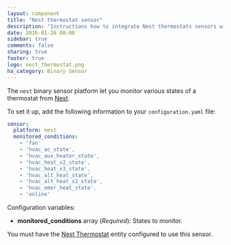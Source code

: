 ```yaml
---
layout: component
title: "Nest thermostat sensor"
description: "Instructions how to integrate Nest thermostats sensors within Home Assistant."
date: 2016-01-26 08:00
sidebar: true
comments: false
sharing: true
footer: true
logo: nest_thermostat.png
ha_category: Binary Sensor
---
```



The `nest` binary sensor platform let you monitor various states of a thermostat from [Nest](https://nest.com).

To set it up, add the following information to your `configuration.yaml` file:

```yaml
sensor:
  platform: nest
  monitored_conditions:
    - 'fan'
    - 'hvac_ac_state',
    - 'hvac_aux_heater_state',
    - 'hvac_heat_x2_state',
    - 'hvac_heat_x3_state',
    - 'hvac_alt_heat_state',
    - 'hvac_alt_heat_x2_state',
    - 'hvac_emer_heat_state',
    - 'online'
```

Configuration variables:

- **monitored_conditions** array (*Required*): States to monitor.

You must have the [Nest Thermostat](https://home-assistant.io/components/thermostat.nest/) entity configured to use this sensor.

